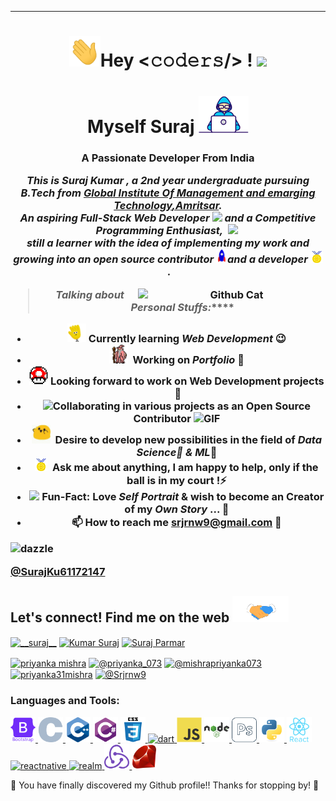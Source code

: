 <hr>
 <h1 align="center"><img src="https://github.com/Harshita248/Harshita248/blob/main/Assets/Hi.gif" width="50px">Hey <𝚌𝚘𝚍𝚎𝚛𝚜/> ! <img src="https://camo.githubusercontent.com/9ba03d053f146a029e7123cb4392c386cb6587a6ccf860c159af83aebf5c6457/68747470733a2f2f6d656469612e67697068792e636f6d2f6d656469612f3754636474484f43786f336d65557650676a2f67697068792e676966" width="45px"> 
 <br>
 <h1 align="center">Myself  Suraj <img src="https://github.com/Harshita248/Harshita248/blob/main/Assets/Developer.gif" width="80px">
 </h1>
  <h3 align="center"> A Passionate Developer From India 

 <p align="center">
   <em>
     This is Suraj Kumar , a 2nd year undergraduate pursuing B.Tech from <a href="https://www.gitmgurgaon.com"> <b>Global Institute Of Management and emarging Technology</b>,Amritsar</a>. <br>
     An aspiring <b>Full-Stack Web Developer  </b> <img src="https://media.giphy.com/media/7TcdtHOCxo3meUvPgj/giphy.gif" width="30px">   and a <b>Competitive Programming Enthusiast, </b>&nbsp;<img src="https://camo.githubusercontent.com/cc8200e9d8619863d6bf5168914c577eba582e7b6dcbf5dc05b9f72d49a90d4a/68747470733a2f2f6d656469612e67697068792e636f6d2f6d656469612f376a32686679655663447466322f67697068792e676966" width="50px">&nbsp <br><b>still a learner</b>
     with the idea of <b>implementing</b> my work and growing into an <b>open source contributor </b> <img src="https://github.com/Harshita248/Harshita248/blob/main/Assets/Rocket.gif" width="18px">and a
     <b>developer</b> <img src="https://github.com/Harshita248/Harshita248/blob/main/Assets/Medal.gif" width="20px">&nbsp.
   </em>
 </p>

 <img align="right" width=300px alt="Github Cat" src="https://camo.githubusercontent.com/3b7c592ede97b6138ffd4b1cc1541c2f3b11fd39/687474703a2f2f33312e6d656469612e74756d626c722e636f6d2f31376665613932306666333665663466356238373764353231366137616164392f74756d626c725f6d6f39786a65387a5a34317163626975666f315f313238302e676966" />

 >&nbsp;*********_Talking about Personal Stuffs:_************* 

 - <img src="https://github.com/Harshita248/Harshita248/blob/main/Assets/wave.gif" width="30px">&nbsp;Currently learning **_Web Development_** 😉
 - <img src="https://github.com/Harshita248/Harshita248/blob/main/Assets/gandalf_parrot.gif" width="30px">&nbsp; Working on **_Portfolio_** 🔭
 - <img src="https://github.com/Harshita248/Harshita248/blob/main/Assets/powerup.gif" width="30px">&nbsp;Looking forward to work on **Web Development projects** &nbsp;🤝
 - <img src="https://media.giphy.com/media/mG7xN3NU7WeUUGiKjM/giphy.gif" width="30px">Collaborating in various projects as an **Open Source Contributor** <img alt="GIF" src="https://camo.githubusercontent.com/3b7c592ede97b6138ffd4b1cc1541c2f3b11fd39/687474703a2f2f33312e6d656469612e74756d626c722e636f6d2f31376665613932306666333665663466356238373764353231366137616164392f74756d626c725f6d6f39786a65387a5a34317163626975666f315f313238302e676966" width="35vw" /> 
 - <img src="https://github.com/Harshita248/Harshita248/blob/main/Assets/happy.gif" width="30px">&nbsp; Desire to develop new possibilities in the field of **_Data Science🌱 & ML_**🔭
 - <img src="https://github.com/Harshita248/Harshita248/blob/main/Assets/Medal.gif" width="20px"> &nbsp;Ask me about anything, I am happy to help, only if the ball is in my court !⚡️
 - <img src="https://media.giphy.com/media/1Bek3O06EXr6YaBcLy/giphy.gif" width="30px">&nbsp;Fun-Fact: Love **_Self Portrait_** & wish to become an **Creator** of my _Own Story_ ... 📝
 - 📫 How to reach me **srjrnw9@gmail.com** 💬
<p align="left"> <img src="https://komarev.com/ghpvc/?username=dazzle&label=Profile%20views&color=0e75b6&style=flat" alt="dazzle" /> </p>


 <!-- <p align="left"> <a href="https://github.com/ryo-ma/github-profile-trophy"><img src="https://github-profile-trophy.vercel.app/?username=dazzle" alt="dazzle" /></a> </p> -->

<p align="left"> <a href="https://twitter.com/Surajku61172147?s=08" target="blank">@SurajKu61172147</a> </p> 

<h2 align="left">Let's connect! Find me on the web <img src="https://github.com/Harshita248/Harshita248/blob/main/Assets/Handshake.gif" width="90px"></h2>

<p align="left">
<a href="https://twitter.com/Surajku61172147?s=08" target="blank"><img align="center" src="https://cdn.jsdelivr.net/npm/simple-icons@3.0.1/icons/twitter.svg" alt="__suraj__" height="30" width="40" /></a>
<a href="https://www.linkedin.com/in/kumar-suraj-7057321a6" target="blank"><img align="center" src="https://cdn.jsdelivr.net/npm/simple-icons@3.0.1/icons/linkedin.svg" alt="Kumar Suraj" height="30" width="40" /></a>
<a href="https://www.instagram.com/suraj_parmar09/" target="blank"><img align="center" src="https://cdn.jsdelivr.net/npm/simple-icons@3.0.1/icons/instagram.svg" alt="Suraj Parmar" height="30" width="40" /></a>

<a href="#" target="blank"><img align="center" src="https://cdn.jsdelivr.net/npm/simple-icons@3.0.1/icons/youtube.svg" alt="priyanka mishra" height="30" width="40" /></a>
<a href="#" target="blank"><img align="center" src="https://cdn.jsdelivr.net/npm/simple-icons@3.1.0/icons/codechef.svg" alt="@priyanka_073" height="30" width="40" /></a>
<a href="#" target="blank"><img align="center" src="https://cdn.jsdelivr.net/npm/simple-icons@3.0.1/icons/codeforces.svg" alt="@mishrapriyanka073" height="30" width="40" /></a>
<a href="#" target="blank"><img align="center" src="https://cdn.jsdelivr.net/npm/simple-icons@3.0.1/icons/leetcode.svg" alt="priyanka31mishra" height="30" width="40" /></a>
<a href="https://auth.geeksforgeeks.org/user/srjrnw9/todo-done/" target="blank"><img align="center" src="https://cdn.jsdelivr.net/npm/simple-icons@3.0.1/icons/geeksforgeeks.svg" alt="@Srjrnw9" height="30" width="40" /></a>
</p>

<h3 align="left">Languages and Tools:</h3>
<!-- <p align="left"> <a href="https://developer.android.com" target="_blank"> <img src="https://raw.githubusercontent.com/devicons/devicon/master/icons/android/android-original-wordmark.svg" alt="android" width="40" height="40"/> </a> <a href="https://angular.io" target="_blank"> <img src="https://raw.githubusercontent.com/devicons/devicon/master/icons/angularjs/angularjs-original-wordmark.svg" alt="angularjs" width="40" height="40"/> </a> --> <a href="https://getbootstrap.com" target="_blank"> <img src="https://raw.githubusercontent.com/devicons/devicon/master/icons/bootstrap/bootstrap-plain-wordmark.svg" alt="bootstrap" width="40" height="40"/> </a> <a href="https://www.cprogramming.com/" target="_blank"> <img src="https://raw.githubusercontent.com/devicons/devicon/master/icons/c/c-original.svg" alt="c" width="40" height="40"/> </a> <a href="https://www.w3schools.com/cpp/" target="_blank"> <img src="https://raw.githubusercontent.com/devicons/devicon/master/icons/cplusplus/cplusplus-original.svg" alt="cplusplus" width="40" height="40"/> </a> <a href="https://www.w3schools.com/cs/" target="_blank"> <img src="https://raw.githubusercontent.com/devicons/devicon/master/icons/csharp/csharp-original.svg" alt="csharp" width="40" height="40"/> </a> <a href="https://www.w3schools.com/css/" target="_blank"> <img src="https://raw.githubusercontent.com/devicons/devicon/master/icons/css3/css3-original-wordmark.svg" alt="css3" width="40" height="40"/> </a> <a href="https://dart.dev" target="_blank"> <img src="https://www.vectorlogo.zone/logos/dartlang/dartlang-icon.svg" alt="dart" width="40" height="40"/> </a> <a href="https://www.docker.com/" target="_blank"> <!-- <img src="https://raw.githubusercontent.com/devicons/devicon/master/icons/docker/docker-original-wordmark.svg" alt="docker" width="40" height="40"/> </a> <a href="https://dotnet.microsoft.com/" target="_blank"> <img src="https://raw.githubusercontent.com/devicons/devicon/master/icons/dot-net/dot-net-original-wordmark.svg" alt="dotnet" width="40" height="40"/> </a> <a href="https://expressjs.com" target="_blank"> <img src="https://raw.githubusercontent.com/devicons/devicon/master/icons/express/express-original-wordmark.svg" alt="express" width="40" height="40"/> </a> <a href="https://flutter.dev" target="_blank"> <img src="https://www.vectorlogo.zone/logos/flutterio/flutterio-icon.svg" alt="flutter" width="40" height="40"/> </a> <a href="https://cloud.google.com" target="_blank"> <img src="https://www.vectorlogo.zone/logos/google_cloud/google_cloud-icon.svg" alt="gcp" width="40" height="40"/> </a> <a href="https://git-scm.com/" target="_blank"> <img src="https://www.vectorlogo.zone/logos/git-scm/git-scm-icon.svg" alt="git" width="40" height="40"/> </a> <a href="https://www.w3.org/html/" target="_blank"> <img src="https://raw.githubusercontent.com/devicons/devicon/master/icons/html5/html5-original-wordmark.svg" alt="html5" width="40" height="40"/> </a> <a href="https://www.java.com" target="_blank"> <img src="https://raw.githubusercontent.com/devicons/devicon/master/icons/java/java-original.svg" alt="java" width="40" height="40"/> </a> --> <a href="https://developer.mozilla.org/en-US/docs/Web/JavaScript" target="_blank"> <img src="https://raw.githubusercontent.com/devicons/devicon/master/icons/javascript/javascript-original.svg" alt="javascript" width="40" height="40"/> </a> <!--<a href="https://kotlinlang.org" target="_blank"> <img src="https://www.vectorlogo.zone/logos/kotlinlang/kotlinlang-icon.svg" alt="kotlin" width="40" height="40"/> </a> <a href="https://www.linux.org/" target="_blank"> <img src="https://raw.githubusercontent.com/devicons/devicon/master/icons/linux/linux-original.svg" alt="linux" width="40" height="40"/> </a> <a href="https://www.mongodb.com/" target="_blank"> <img src="https://raw.githubusercontent.com/devicons/devicon/master/icons/mongodb/mongodb-original-wordmark.svg" alt="mongodb" width="40" height="40"/> </a>  <a href="https://www.mysql.com/" target="_blank"> <img src="https://raw.githubusercontent.com/devicons/devicon/master/icons/mysql/mysql-original-wordmark.svg" alt="mysql" width="40" height="40"/> </a>-->  <a href="https://nodejs.org" target="_blank"> <img src="https://raw.githubusercontent.com/devicons/devicon/master/icons/nodejs/nodejs-original-wordmark.svg" alt="nodejs" width="40" height="40"/> </a> <!-- <a href="https://www.oracle.com/" target="_blank"> <img src="https://raw.githubusercontent.com/devicons/devicon/master/icons/oracle/oracle-original.svg" alt="oracle" width="40" height="40"/> </a> --> 
 <a href="https://www.photoshop.com/en" target="_blank"> <img src="https://raw.githubusercontent.com/devicons/devicon/master/icons/photoshop/photoshop-line.svg" alt="photoshop" width="40" height="40"/> </a> <a href="https://www.python.org" target="_blank"> <img src="https://raw.githubusercontent.com/devicons/devicon/master/icons/python/python-original.svg" alt="python" width="40" height="40"/> </a> <a href="https://reactjs.org/" target="_blank"> <img src="https://raw.githubusercontent.com/devicons/devicon/master/icons/react/react-original-wordmark.svg" alt="react" width="40" height="40"/> </a> <a href="https://reactnative.dev/" target="_blank"> <img src="https://reactnative.dev/img/header_logo.svg" alt="reactnative" width="40" height="40"/> </a> <a href="https://realm.io/" target="_blank"> <img src="https://raw.githubusercontent.com/bestofjs/bestofjs-webui/8665e8c267a0215f3159df28b33c365198101df5/public/logos/realm.svg" alt="realm" width="40" height="40"/> </a> <a href="https://redux.js.org" target="_blank"> <img src="https://raw.githubusercontent.com/devicons/devicon/master/icons/redux/redux-original.svg" alt="redux" width="40" height="40"/> </a> <a href="https://www.ruby-lang.org/en/" target="_blank"> <img src="https://raw.githubusercontent.com/devicons/devicon/master/icons/ruby/ruby-original.svg" alt="ruby" width="40" height="40"/> </a> <!-- <a href="https://spring.io/" target="_blank"> <img src="https://www.vectorlogo.zone/logos/springio/springio-icon.svg" alt="spring" width="40" height="40"/> </a> 
  <a href="https://vuejs.org/" target="_blank"> <img src="https://raw.githubusercontent.com/devicons/devicon/master/icons/vuejs/vuejs-original-wordmark.svg" alt="vuejs" width="40" height="40"/> </a> 
</p> -->
<p> 🔭 You have finally discovered my Github profile!! 
Thanks for stopping by! 🤝</p>
